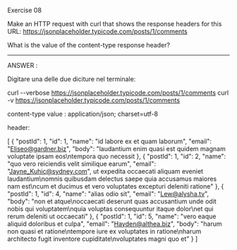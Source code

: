 Exercise 08

Make an HTTP request with curl that shows the response headers for this URL: https://jsonplaceholder.typicode.com/posts/1/comments

What is the value of the content-type response header?

---

ANSWER :

Digitare una delle due diciture nel terminale:

curl --verbose https://jsonplaceholder.typicode.com/posts/1/comments
curl -v https://jsonplaceholder.typicode.com/posts/1/comments

content-type value : application/json; charset=utf-8

header:

[
{
"postId": 1,
"id": 1,
"name": "id labore ex et quam laborum",
"email": "Eliseo@gardner.biz",
"body": "laudantium enim quasi est quidem magnam voluptate ipsam eos\ntempora quo necessit
},
{
"postId": 1,
"id": 2,
"name": "quo vero reiciendis velit similique earum",
"email": "Jayne_Kuhic@sydney.com",
ut expedita occaecati aliquam eveniet laudantium\nomnis quibusdam delectus saepe quia accusamus maiores nam est\ncum et ducimus et vero voluptates excepturi deleniti ratione"
},
{
"postId": 1,
"id": 4,
"name": "alias odio sit",
"email": "Lew@alysha.tv",
"body": "non et atque\noccaecati deserunt quas accusantium unde odit nobis qui voluptatem\nquia voluptas consequuntur itaque dolor\net qui rerum deleniti ut occaecati"
},
{
"postId": 1,
"id": 5,
"name": "vero eaque aliquid doloribus et culpa",
"email": "Hayden@althea.biz",
"body": "harum non quasi et ratione\ntempore iure ex voluptates in ratione\nharum architecto fugit inventore cupiditate\nvoluptates magni quo et"
}
]
